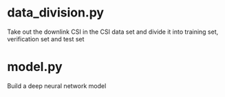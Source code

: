 # data_division.py
Take out the downlink CSI in the CSI data set and divide it into training set, verification set and test set
# model.py
Build a deep neural network model
